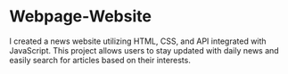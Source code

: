 # Webpage-Website
I created a news website utilizing HTML, CSS, and API integrated with JavaScript. This project allows users to stay updated with daily news and easily search for articles based on their interests. 

